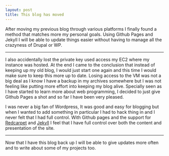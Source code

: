```yaml
---
layout: post
title: This blog has moved
---
```


After moving my previous blog through various platforms I finally found a method that matches more my personal goals. Using Github Pages and Jekyll I will be able to update things easier without having to manage all the crazyness of Drupal or WP.

-----

I also accidentally lost the private key used access my EC2 where my instance was hosted. At the end I came to the conclusion that instead of keeping up my old blog, I would just start one again and this time I would make sure to keep this more up to date. 
Losing access to the VM was not a big deal as I know I have a backup in my archives somewhere but I was not feeling like putting more effort into keeping my blog alive. Specially seen as I have started to learn more about web programming, I decided to just give Github Pages a shot and so far I have been very pleased. 

I was never a big fan of Wordpress, It was good and easy for blogging but when I wanted to add something in particular I had to hack thing in and I never felt that I had full control. With Github pages and the support for <a href="https://github.com/vmg/redcarpet">Redcarpet</a> and <a href="http://jekyllrb.com/">Jekyll</a> I feel that I have full control over both the content and presentation of the site.

-----

Now that I have this blog back up I will be able to give updates more often and to write about some of my projects too.
